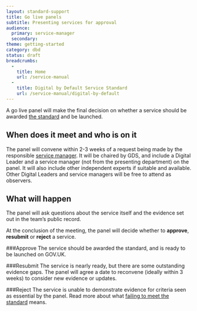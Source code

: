 ```yaml
---
layout: standard-support
title: Go live panels
subtitle: Presenting services for approval  
audience:
  primary: service-manager
  secondary:
theme: getting-started
category: dbd
status: draft
breadcrumbs:
  -
    title: Home
    url: /service-manual
  -
    title: Digital by Default Service Standard
    url: /service-manual/digital-by-default
---
```


A go live panel will make the final decision on whether a service should be awarded [the standard](/service-manual/digital-by-default.html) and be launched. 

## When does it meet and who is on it

The panel will convene within 2-3 weeks of a request being made by the responsible [service manager](/service-manual/the-team/service-manager). It will be chaired by GDS, and include a Digital Leader and a service manager (not from the presenting department) on the panel. It will also include other independent experts if suitable and available. Other Digital Leaders and service managers will be free to attend as observers.

## What will happen

The panel will ask questions about the service itself and the evidence set out in the team’s public record. 

At the conclusion of the meeting, the panel will decide whether to **approve**, **resubmit** or **reject** a service.

###Approve
The service should be awarded the standard, and is ready to be launched on GOV.UK.

###Resubmit
The service is nearly ready, but there are some outstanding evidence gaps. The panel will agree a date to reconvene (ideally within 3 weeks) to consider new evidence or updates.

###Reject
The service is unable to demonstrate evidence for criteria seen as essential by the panel. Read more about what [failing to meet the standard](/service-manual/digital-by-default/failure-to-meet-the-standard.html) means.
